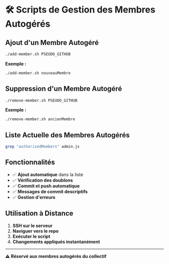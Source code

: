 # 🛠️ Scripts de Gestion des Membres Autogérés

## Ajout d'un Membre Autogéré

```bash
./add-member.sh PSEUDO_GITHUB
```

**Exemple :**
```bash
./add-member.sh nouveauMembre
```

## Suppression d'un Membre Autogéré

```bash
./remove-member.sh PSEUDO_GITHUB
```

**Exemple :**
```bash
./remove-member.sh ancienMembre
```

## Liste Actuelle des Membres Autogérés

```bash
grep "authorizedMembers" admin.js
```

## Fonctionnalités

- ✅ **Ajout automatique** dans la liste
- ✅ **Vérification des doublons**
- ✅ **Commit et push automatique**
- ✅ **Messages de commit descriptifs**
- ✅ **Gestion d'erreurs**

## Utilisation à Distance

1. **SSH sur le serveur**
2. **Naviguer vers le repo**
3. **Exécuter le script**
4. **Changements appliqués instantanément**

---

**⚠️ Réservé aux membres autogérés du collectif**